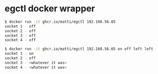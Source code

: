 # egctl docker wrapper

```bash
$ docker run -it ghcr.io/matti/egctl 192.168.56.65
socket 1 - off
socket 2 - off
socket 3 - off
socket 4 - off
```

```bash
$ docker run -it ghcr.io/matti/egctl 192.168.56.65 on off left left
socket 1 - on
socket 2 - off
socket 3 - <whatever it was>
socket 4 - <whatever it was>
```
